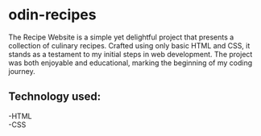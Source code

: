 # odin-recipes
The Recipe Website is a simple yet delightful project that presents a collection of culinary recipes. Crafted using only basic HTML and CSS, it stands as a testament to my initial steps in web development. The project was both enjoyable and educational, marking the beginning of my coding journey.

## Technology used:
-HTML <br/>
-CSS
